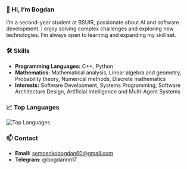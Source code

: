 ### 👋 Hi, I’m Bogdan

I’m a second-year student at BSUIR, passionate about AI and software development. I enjoy solving complex challenges and exploring new technologies. I’m always open to learning and expanding my skill set.

### 🛠️ Skills

- **Programming Languages:** C++,  Python
- **Mathematics:** Mathematical analysis, Linear algebra and geometry, Probability theory, Numerical methods, Discrete mathematics 
- **Interests:** Software Development, Systems Programming, Software Architecture Design, Artificial Intelligence and Multi-Agent Systems

### 📈 Top Languages

![Top Languages](https://github-readme-stats.vercel.app/api/top-langs/?username=bogdansemchenko&layout=compact&theme=radical&cache_seconds=1800)

### 📫 Contact

- **Email:** semcenkobogdan60@gmail.com
- **Telegram:** @bogdannn17 
